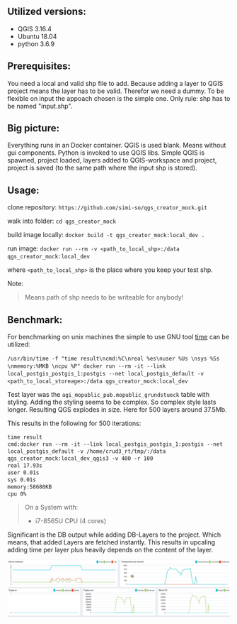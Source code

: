 Utilized versions:
------------------

* QGIS 3.16.4
* Ubuntu 18.04
* python 3.6.9

Prerequisites:
--------------

You need a local and valid shp file to add. Because adding a layer to QGIS project means the layer has to be valid.
Therefor we need a dummy. To be flexible on input the appoach chosen is the simple one. Only rule: shp has to be 
named "input.shp".

Big picture:
------------

Everything runs in an Docker container. QGIS is used blank. Means without gui components. Python is invoked to use QGIS libs. Simple QGIS is spawned,
project loaded, layers added to QGIS-workspace and project, project is saved (to the same path where the input shp is stored).

Usage:
------

clone repository:
`https://github.com/simi-so/qgs_creator_mock.git`

walk into folder:
`cd qgs_creator_mock`

build image locally:
`docker build -t qgs_creator_mock:local_dev .`

run image:
`docker run --rm -v <path_to_local_shp>:/data qgs_creator_mock:local_dev`

where `<path_to_local_shp>` is the place where you keep your test shp.

Note:

> Means path of shp needs to be writeable for anybody!

Benchmark:
----------

For benchmarking on unix machines the simple to use GNU tool [time](https://www.gnu.org/software/time/) can be utilized:

`/usr/bin/time -f "time result\ncmd:%C\nreal %es\nuser %Us \nsys %Ss \nmemory:%MKB \ncpu %P" docker run --rm -it --link local_postgis_postgis_1:postgis --net local_postgis_default -v <path_to_local_storeage>:/data qgs_creator_mock:local_dev`

Test layer was the `agi_mopublic_pub.mopublic_grundstueck` table with styling. Adding the styling seems to be complex. So complex style lasts longer. Resulting QGS explodes in size. Here for 500 layers around 37.5Mb.

This results in the following for 500 iterations:

```
time result
cmd:docker run --rm -it --link local_postgis_postgis_1:postgis --net local_postgis_default -v /home/crud3_rt/tmp/:/data qgs_creator_mock:local_dev_qgis3 -v 400 -r 100
real 17.93s
user 0.01s 
sys 0.01s 
memory:58680KB 
cpu 0%
```

> On a System with:
> * i7-8565U CPU (4 cores)

Significant is the DB output while adding DB-Layers to the project. Which means, that added Layers are fetched instantly. This results in upcaling adding time per layer 
plus heavily depends on the content of the layer.

![](db_activity_while_adding.png?raw=true)


